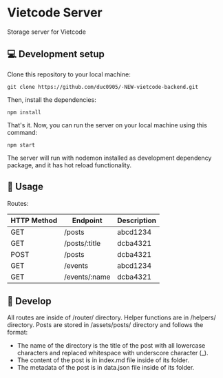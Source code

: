 # Vietcode Server
Storage server for Vietcode

## 💻 Development setup

Clone this repository to your local machine:

`
git clone https://github.com/duc0905/-NEW-vietcode-backend.git
`

Then, install the dependencies:

`
npm install
`

That's it. Now, you can run the server on your local machine using this command:

`
npm start
`

The server will run with nodemon installed as development dependency package, and it has hot reload functionality.

## 📣 Usage

Routes:

| HTTP Method| Endpoint      | Description                      |
| ---------  | ------------- | -------------------------------- |
| GET        | /posts        | abcd1234                         |
| GET        | /posts/:title | dcba4321                         |
| POST       | /posts        | dcba4321                         |
| GET        | /events       | abcd1234                         |
| GET        | /events/:name | dcba4321                         |

## :rocket: Develop

All routes are inside of /router/ directory.
Helper functions are in /helpers/ directory.
Posts are stored in /assets/posts/ directory and follows the format:
- The name of the directory is the title of the post with all lowercase characters and replaced whitespace with underscore character (_).
- The content of the post is in index.md file inside of its folder.
- The metadata of the post is in data.json file inside of its folder.
